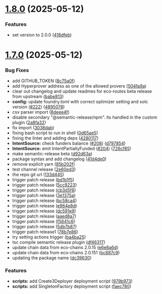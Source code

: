 # [1.8.0](https://github.com/eco/eco-routes/compare/v1.7.0...v1.8.0) (2025-05-12)

### Features

- set version to 2.0.0 ([418dfeb](https://github.com/eco/eco-routes/commit/418dfeb293d265f65658b7e6a7fbcfc5423a33fb))

# [1.7.0](https://github.com/eco/eco-routes/compare/v1.6.1...v1.7.0) (2025-05-12)

### Bug Fixes

- add GITHUB_TOKEN ([8c75a0f](https://github.com/eco/eco-routes/commit/8c75a0f3283c0cede949bfe54b7931c90507ef87))
- add Hyperprover address as one of the allowed provers ([504fa9a](https://github.com/eco/eco-routes/commit/504fa9a18050c2437704efd203994f47e95e70aa))
- clear out changelog and update readmes for eco-routes beta release from upstream ([babe813](https://github.com/eco/eco-routes/commit/babe8131119251a73fc9e3d022ccae59c153eeb4))
- **config:** update foundry.toml with correct optimizer setting and solc version ([#222](https://github.com/eco/eco-routes/issues/222)) ([4895078](https://github.com/eco/eco-routes/commit/48950783fe5afa632ab790a0f66ed061e569c416))
- csv parser import ([8deee4f](https://github.com/eco/eco-routes/commit/8deee4f29fa18fb086219f6bf08a06e719ac3f9c))
- disable secondary "@semantic-release/npm". its handled in the custom plugin ([2a8fa32](https://github.com/eco/eco-routes/commit/2a8fa3286943b8e3938aaf311c91a1068453aa8a))
- fix import ([3038dab](https://github.com/eco/eco-routes/commit/3038dabe4a3907a634f185799f541e9e4309a54c))
- fixing bash script to run in shell ([0d65ae5](https://github.com/eco/eco-routes/commit/0d65ae54f64566088795abc04b5831d6ac3395f6))
- fixing the linter and adding deps ([4280117](https://github.com/eco/eco-routes/commit/4280117a03d842fc7ee2b6fc027f5ac67d196de9))
- **IntentSource:** check funders balance ([#208](https://github.com/eco/eco-routes/issues/208)) ([d797854](https://github.com/eco/eco-routes/commit/d79785448e6aa905c49d5c75252df3dd51daead4))
- **IntentSource:** emit IntentPartiallyFunded ([#204](https://github.com/eco/eco-routes/issues/204)) ([726cf85](https://github.com/eco/eco-routes/commit/726cf851c66a21770d05441768178f556a818eab))
- make semantic-release beta ([d92d63a](https://github.com/eco/eco-routes/commit/d92d63a99364fb80ce84c22d539a55c29d000b53))
- package syntax and add changelog ([41d4de0](https://github.com/eco/eco-routes/commit/41d4de0bb64234684d0b1dfd8b8359baa4c62966))
- remove explicit yarn ([85b202f](https://github.com/eco/eco-routes/commit/85b202f98fc8bf330ebf469eb0b178a2c573f1e3))
- test channel release ([2e60ed3](https://github.com/eco/eco-routes/commit/2e60ed332f4a2432f8a8fdc49afbfe0b0d799087))
- the repo git url ([133d445](https://github.com/eco/eco-routes/commit/133d445f3a80d82c24a79517831619d13d42c748))
- trigger patch release ([bd1b1f5](https://github.com/eco/eco-routes/commit/bd1b1f547edba09f8fa6a268d028fed291ecb4b2))
- trigger patch release ([5cc9223](https://github.com/eco/eco-routes/commit/5cc92237068004a6bdb07dff226d8b3a28ef5d55))
- trigger patch release ([cb3d5f8](https://github.com/eco/eco-routes/commit/cb3d5f803cbe74cd55f51e77c12be7e316176703))
- trigger patch release ([3e1375a](https://github.com/eco/eco-routes/commit/3e1375aaefcd9c3aeaee639431728307c741b30b))
- trigger patch release ([bc58ca4](https://github.com/eco/eco-routes/commit/bc58ca44f7492dc3121428e22b30de233f91a940))
- trigger patch release ([e964e8d](https://github.com/eco/eco-routes/commit/e964e8decbb7b31ef29f2ae991c4485e23d0c3a0))
- trigger patch release ([dc591e9](https://github.com/eco/eco-routes/commit/dc591e90b20ab928cd332552a3ee27e72efda05c))
- trigger patch release ([aaed8a7](https://github.com/eco/eco-routes/commit/aaed8a71ccca9a6cf37eaa6c19840521c8a3a001))
- trigger patch release ([f5641c6](https://github.com/eco/eco-routes/commit/f5641c6ecf53d422606e5471e03e4d60d1cd9cd6))
- trigger patch release ([5db7b87](https://github.com/eco/eco-routes/commit/5db7b870ad85b71ae31776c5a89c762a46f369dd))
- trigger patch release1 ([78b7e86](https://github.com/eco/eco-routes/commit/78b7e86ebbf7e2ed30ea15184441376e77ae908b))
- try setting actions trigger ([ba4ba25](https://github.com/eco/eco-routes/commit/ba4ba25b4d77f1878be4f71cca59deef3388efac))
- tsc compile semantic release plugin ([df46317](https://github.com/eco/eco-routes/commit/df4631784dbb120dc30ac30ac036db19fa8df9a3))
- update chain data from eco-chains 2.0.15 ([e6e8a6d](https://github.com/eco/eco-routes/commit/e6e8a6d53d04d79eea0dfc36a6342dad7de21852))
- update chain data from eco-chains 2.0.151 ([bc887c9](https://github.com/eco/eco-routes/commit/bc887c9841ac37603cc8045ac191a103854f615d))
- updating the package name ([dc39630](https://github.com/eco/eco-routes/commit/dc39630ef6dc900cc8250355cac9f4037b0338d9))

### Features

- **scripts:** add Create3Deployer deployment script ([979b973](https://github.com/eco/eco-routes/commit/979b973f9c5f77e4ebd2c7b01326a7018e516231))
- **scripts:** add SingletonFactory deployment script ([faec780](https://github.com/eco/eco-routes/commit/faec780b586e3cac5ff14e04fef848c5e374cf49))
